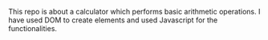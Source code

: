 This repo is about a calculator which performs basic arithmetic operations.
I have used DOM to create elements and used Javascript for the functionalities.
